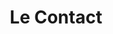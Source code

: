 ---
title: Le Contact
email: therese.electrique@gmail.com
social:
  - icon: fa-facebook-official
    link: "https://www.facebook.com/Th%C3%A9r%C3%A8se-%C3%89lectrique-142449093039985/"
  - icon: fa-youtube
    link: "https://www.youtube.com/channel/UC-UUcw569wihpUucMlU42hw"
  - icon: fa-soundcloud
    link: # 
---